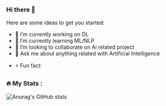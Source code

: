 ### Hi there 👋


Here are some ideas to get you started:

- 🔭 I’m currently working on DL
- 🌱 I’m currently learning ML/NLP
- 👯 I’m looking to collaborate on Ai related project
- 💬 Ask me about anything related with Artificial Intelligence
<!-- - 📫 How to reach me:  ([Linkedin](https://www.linkedin.com/in/ayesha-irshad/)) -->
<!-- - 😄 Pronouns: ... -->
- ⚡ Fun fact: 
### :fire: My Stats :
![Anurag's GitHub stats](https://github-readme-stats.vercel.app/api?username=Murad-pitafi&show_icons=true&theme=radical)
